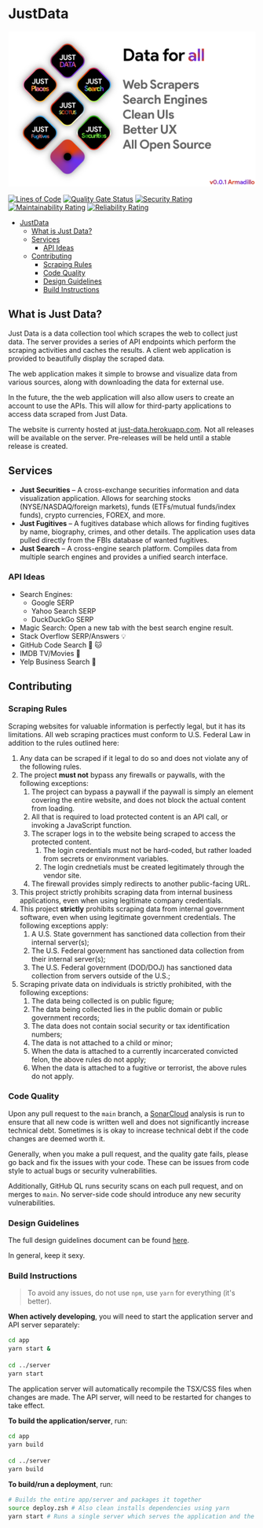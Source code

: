 # JustData

![Data For All Banner](.README/data-for-all.png)

[![Lines of Code](https://sonarcloud.io/api/project_badges/measure?project=VirajShah21_JustData&metric=ncloc)](https://sonarcloud.io/summary/new_code?id=VirajShah21_JustData)
[![Quality Gate Status](https://sonarcloud.io/api/project_badges/measure?project=VirajShah21_JustData&metric=alert_status)](https://sonarcloud.io/summary/new_code?id=VirajShah21_JustData)
[![Security Rating](https://sonarcloud.io/api/project_badges/measure?project=VirajShah21_JustData&metric=security_rating)](https://sonarcloud.io/summary/new_code?id=VirajShah21_JustData)
[![Maintainability Rating](https://sonarcloud.io/api/project_badges/measure?project=VirajShah21_JustData&metric=sqale_rating)](https://sonarcloud.io/summary/new_code?id=VirajShah21_JustData)
[![Reliability Rating](https://sonarcloud.io/api/project_badges/measure?project=VirajShah21_JustData&metric=reliability_rating)](https://sonarcloud.io/summary/new_code?id=VirajShah21_JustData)

- [JustData](#justdata)
  - [What is Just Data?](#what-is-just-data)
  - [Services](#services)
    - [API Ideas](#api-ideas)
  - [Contributing](#contributing)
    - [Scraping Rules](#scraping-rules)
    - [Code Quality](#code-quality)
    - [Design Guidelines](#design-guidelines)
    - [Build Instructions](#build-instructions)

## What is Just Data?

Just Data is a data collection tool which scrapes the web to collect just data. The server provides
a series of API endpoints which perform the scraping activities and caches the results. A client
web application is provided to beautifully display the scraped data.

The web application makes it simple to browse and visualize data from various sources, along with
downloading the data for external use.

In the future, the the web application will also allow users to create an account to use the APIs.
This will allow for third-party applications to access data scraped from Just Data.

The website is currenty hosted at [just-data.herokuapp.com](http://just-data.herokuapp.com/).
Not all releases will be available on the server. Pre-releases will be held until a stable release
is created.

## Services

-   **Just Securities** – A cross-exchange securities information and data visualization application. Allows for searching stocks (NYSE/NASDAQ/foreign markets), funds (ETFs/mutual funds/index funds), crypto currencies, FOREX, and more.
-   **Just Fugitives** – A fugitives database which allows for finding fugitives by name, biography, crimes, and other details. The application uses data pulled directly from the FBIs database of wanted fugitives.
-   **Just Search** – A cross-engine search platform. Compiles data from multiple search engines and provides a unified search interface.

### API Ideas

-   Search Engines:
    -   Google SERP
    -   Yahoo Search SERP
    -   DuckDuckGo SERP
-   Magic Search: Open a new tab with the best search engine result.
-   Stack Overflow SERP/Answers :bulb:
-   GitHub Code Search :octopus: :cat:
-   IMDB TV/Movies :movie_camera:
-   Yelp Business Search :office:

## Contributing

### Scraping Rules

Scraping websites for valuable information is perfectly legal, but it has its limitations. All web scraping practices must conform to U.S. Federal Law in addition to the rules outlined here:

1. Any data can be scraped if it legal to do so and does not violate any of the following rules.
2. The project **must not** bypass any firewalls or paywalls, with the following exceptions:
    1. The project can bypass a paywall if the paywall is simply an element covering the entire website, and does not block the actual content from loading.
    2. All that is required to load protected content is an API call, or invoking a JavaScript function.
    3. The scraper logs in to the website being scraped to access the protected content.
        1. The login credentials must not be hard-coded, but rather loaded from secrets or environment variables.
        2. The login crednetials must be created legitimately through the vendor site.
    4. The firewall provides simply redirects to another public-facing URL.
3. This project strictly prohibits scraping data from internal business applications, even when using legitimate company credentials.
4. This project **strictly** prohibits scraping data from internal government software, even when using legitimate government credentials. The following exceptions apply:
    1. A U.S. State government has sanctioned data collection from their internal server(s);
    2. The U.S. Federal government has sanctioned data collection from their internal server(s);
    3. The U.S. Federal government (DOD/DOJ) has sanctioned data collection from servers outside of the U.S.;
5. Scraping private data on individuals is strictly prohibited, with the following exceptions:
    1. The data being collected is on public figure;
    2. The data being collected lies in the public domain or public government records;
    3. The data does not contain social security or tax identification numbers;
    4. The data is not attached to a child or minor;
    5. When the data is attached to a currently incarcerated convicted felon, the above rules do not apply;
    6. When the data is attached to a fugitive or terrorist, the above rules do not apply.

### Code Quality

Upon any pull request to the `main` branch, a
[SonarCloud](https://sonarcloud.io/project/overview?id=VirajShah21_JustData) analysis is run to
ensure that all new code is written well and does not significantly increase technical debt.
Sometimes is is okay to increase technical debt if the code changes are deemed worth it.

Generally, when you make a pull request, and the quality gate fails, please go back and fix the
issues with your code. These can be issues from code style to actual bugs or security vulnerabilities.

Additionally, GitHub QL runs security scans on each pull request, and on merges to `main`. No
server-side code should introduce any new security vulnerabilities.

### Design Guidelines

The full design guidelines document can be found [here](.README/design-guidelines.md).

In general, keep it sexy.

### Build Instructions

> To avoid any issues, do not use `npm`, use `yarn` for everything (it's better).

**When actively developing**, you will need to start the application server and API server
separately:

```bash
cd app
yarn start &

cd ../server
yarn start
```

The application server will automatically recompile the TSX/CSS files when changes are made.
The API server, will need to be restarted for changes to take effect.

**To build the application/server**, run:

```bash
cd app
yarn build

cd ../server
yarn build
```

**To build/run a deployment**, run:

```bash
# Builds the entire app/server and packages it together
source deploy.zsh # Also clean installs dependencies using yarn
yarn start # Runs a single server which serves the application and the API
```

